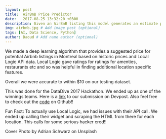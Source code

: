 ```yaml
---
layout: post
title:  AirBnB Price Predictor
date:   2017-08-25 13:32:20 +0300
description: Given an AirBnB listing this model generates an estimate price
img: airbnb.jpg # Add image post (optional)
tags: [AI, Data Science, Python]
author: Daoud # Add name author (optional)
---
```

We made a deep learning algorithm that provides a suggested price for potential Airbnb listings in Montreal based on historic prices and Local Logic API data. Local Logic gave ratings for  ratings for amenties, restaurants etc and so was helpful in finding additional location specific features. 

Overall we were accurate to within $10 on our testing dataset.

This was done for the DataDive 2017 Hackathon. We ended up as one of the winnings teams. Here is a [link][devpost] to our submission on Devpost. Also feel free to check out the [code][github] on Github!! 

Fun Fact: To actually use Local Logic, we had issues with their API call. We ended up calling their widget and scraping the HTML from there for each location. This calls for some serious hacker cred!!


Cover Photo by Adrian Schwarz on Unsplash

[devpost]: https://devpost.com/software/airbnb-price-generator
[github]: https://github.com/DaoudPiracha/local-airbnb-pricer
[prediction]: https://github.com/DaoudPiracha/local-airbnb-pricer/blob/google-maps/images/screenshot3.png

